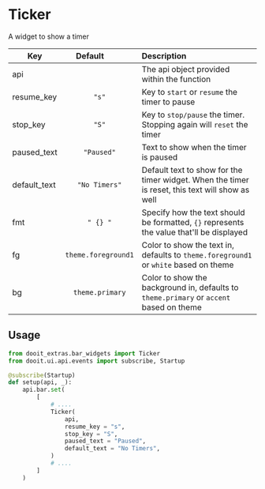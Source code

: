 # Ticker

A widget to show a timer

| Key|<div style="width: 100px">Default</div> |Description|
| ------------ | :----------------:  | :----------------------------------------------------------------------------------------|
|api           |                     | The api object provided within the function                                              |
|resume_key    | `"s"`               | Key to `start` or `resume` the timer to pause                                            |
|stop_key      | `"S"`               | Key to `stop/pause` the timer. Stopping again will `reset` the timer                     |
|paused_text   | `"Paused"`          | Text to show when the timer is paused                                                    |
|default_text  | `"No Timers"`       | Default text to show for the timer widget. When the timer is reset, this text will show as well|
|fmt           | `" {} "`            | Specify how the text should be formatted, `{}` represents the value that'll be displayed |
|fg            | `theme.foreground1`| Color to show the text in, defaults to `theme.foreground1` or `white` based on theme    |
|bg            | `theme.primary`     | Color to show the background in, defaults to `theme.primary` or `accent` based on theme  |

## Usage

```python
from dooit_extras.bar_widgets import Ticker
from dooit.ui.api.events import subscribe, Startup

@subscribe(Startup)
def setup(api, _):
    api.bar.set( 
        [
            # ....
            Ticker(
                api,
                resume_key = "s",
                stop_key = "S",
                paused_text = "Paused",
                default_text = "No Timers",
            )
            # ....
        ]
    )
```
